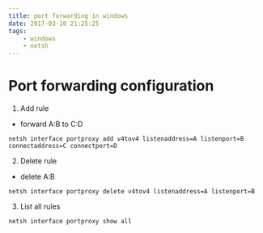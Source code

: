 ```yaml
---
title: port forwarding in windows
date: 2017-03-10 21:25:25
tags:
    - windows
    - netsh
---
```


# Port forwarding configuration

1. Add rule  

- forward A:B to C:D

```
netsh interface portproxy add v4tov4 listenaddress=A listenport=B connectaddress=C connectport=D
```

2. Delete rule

- delete A:B

```
netsh interface portproxy delete v4tov4 listenaddress=A listenport=B
```

3. List all rules

```
netsh interface portproxy show all
```